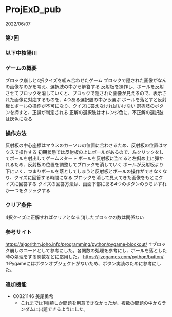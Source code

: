 # ProjExD_pub

2022/06/07
### 第7回
### 以下中核陽川
### ゲームの概要
ブロック崩しと4択クイズを組み合わせたゲーム
ブロックで隠された画像がなんの画像なのかを考え、選択肢の中から解答する
反射板を操作し、ボールを反射させてブロックを消していくと、ブロックで隠された画像が見えるので、表示された画像に対応するものを、4つある選択肢の中から選ぶ
ボールを落とすと反射板とボールの操作が不可になり、クイズに答えなければいけない
選択肢のボタンを押すと、正誤が判定される
正解の選択肢はオレンジ色に、不正解の選択肢は灰色になる
### 操作方法
反射板の中心座標はマウスのカーソルの位置に合わさるため、反射板の位置はマウスで操作する
初期状態では反射板の上にボールがあるので、左クリックをしてボールを射出してゲームスタート
ボールを反射板に当てると左斜め上に弾かれるため、反射板の位置を調整してブロックを消していく
ボールが反射板より下にいく、つまりボールを落としてしまうと反射板とボールの操作ができなくなり、クイズに回答する時間になる
ブロックを消して見えてきた画像をもとにクイズに回答する
クイズの回答方法は、画面下部にある4つのボタンのうちいずれか一つをクリックする
### クリア条件
4択クイズに正解すればクリアとなる
消したブロックの数は関係ない
### 参考サイト
https://algorithm.joho.info/programming/python/pygame-blockout/
↑ブロック崩しのコードとして参考にした。各関数の処理を参考にし、ボールを落とした時の処理をする関数などに応用した。
https://jizogames.com/python/button/
↑Pygameにはボタンオブジェクトがないため、ボタン実装のために参考にした。

### 追加機能
- C0B21146 美尾勇希
    - これまでは1種類しか問題を用意できなかったが、複数の問題の中からランダムに出題できるようにした。
